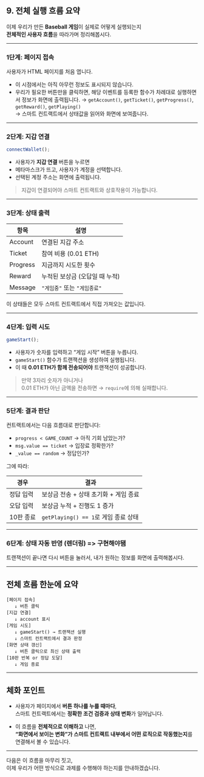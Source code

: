 ## 9. 전체 실행 흐름 요약

이제 우리가 만든 **Baseball 게임**이 실제로 어떻게 실행되는지  
**전체적인 사용자 흐름**을 따라가며 정리해봅시다.

---

### 1단계: 페이지 접속

사용자가 HTML 페이지를 처음 엽니다.

- 이 시점에서는 아직 아무런 정보도 표시되지 않습니다.
- 우리가 필요한 버튼만을 클릭하면, 해당 이벤트를 등록한 함수가 차례대로 실행하면서 정보가 화면에 출력됩니다.
  → `getAccount()`, `getTicket()`, `getProgress()`, `getReward()`, `getPlaying()`  
  → 스마트 컨트랙트에서 상태값을 읽어와 화면에 보여줍니다.

---

### 2단계: 지갑 연결

```js
connectWallet();
```

- 사용자가 **지갑 연결** 버튼을 누르면
- 메타마스크가 뜨고, 사용자가 계정을 선택합니다.
- 선택된 계정 주소는 화면에 출력됩니다.

> 지갑이 연결되어야 스마트 컨트랙트와 상호작용이 가능합니다.

---

### 3단계: 상태 출력

| 항목     | 설명                           |
| -------- | ------------------------------ |
| Account  | 연결된 지갑 주소               |
| Ticket   | 참여 비용 (0.01 ETH)           |
| Progress | 지금까지 시도한 횟수           |
| Reward   | 누적된 보상금 (오답일 때 누적) |
| Message  | `"게임중"` 또는 `"게임종료"`   |

이 상태들은 모두 스마트 컨트랙트에서 직접 가져오는 값입니다.

---

### 4단계: 입력 시도

```js
gameStart();
```

- 사용자가 숫자를 입력하고 “게임 시작” 버튼을 누릅니다.
- `gameStart()` 함수가 트랜잭션을 생성하여 실행됩니다.
- 이 때 **0.01 ETH가 함께 전송되어야** 트랜잭션이 성공합니다.

> 만약 3자리 숫자가 아니거나  
> 0.01 ETH가 아닌 금액을 전송하면 → `require`에 의해 실패합니다.

---

### 5단계: 결과 판단

컨트랙트에서는 다음 흐름대로 판단합니다:

- `progress < GAME_COUNT` → 아직 기회 남았는가?
- `msg.value == ticket` → 입장료 정확한가?
- `_value == random` → 정답인가?

그에 따라:

| 경우      | 결과                                  |
| --------- | ------------------------------------- |
| 정답 입력 | 보상금 전송 + 상태 초기화 + 게임 종료 |
| 오답 입력 | 보상금 누적 + 진행도 1 증가           |
| 10판 종료 | `getPlaying() == 1`로 게임 종료 상태  |

---

### 6단계: 상태 자동 반영 (렌더링) => 구현해야됌

트랜잭션이 끝나면 다시 버튼을 눌러서, 내가 원하는 정보를 화면에 출력해봅시다.

---

## 전체 흐름 한눈에 요약

```text
[페이지 접속]
   ↓ 버튼 클릭
[지갑 연결]
   ↓ account 표시
[게임 시도]
   ↓ gameStart() → 트랜잭션 실행
   ↓ 스마트 컨트랙트에서 결과 판정
[화면 상태 갱신]
   ↓ 버튼 클릭으로 최신 상태 출력
[10판 반복 or 정답 도달]
   ↓ 게임 종료
```

---

## 체화 포인트

- 사용자가 페이지에서 **버튼 하나를 누를 때마다**,  
  스마트 컨트랙트에서는 **정확한 조건 검증과 상태 변화**가 일어납니다.

- 이 흐름을 **전체적으로 이해하고** 나면,  
  **“화면에서 보이는 변화”가 스마트 컨트랙트 내부에서 어떤 로직으로 작동했는지**를 연결해서 볼 수 있습니다.

---

다음은 이 흐름을 마무리 짓고,  
이제 우리가 어떤 방식으로 과제를 수행해야 하는지를 안내하겠습니다.
